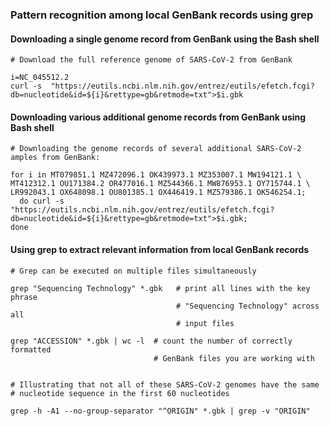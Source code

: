 ### Pattern recognition among local GenBank records using grep

#### Downloading a single genome record from GenBank using the Bash shell
```
# Download the full reference genome of SARS-CoV-2 from GenBank

i=NC_045512.2
curl -s  "https://eutils.ncbi.nlm.nih.gov/entrez/eutils/efetch.fcgi?db=nucleotide&id=${i}&rettype=gb&retmode=txt">$i.gbk
```
#### Downloading various additional genome records from GenBank using Bash shell
```
# Downloading the genome records of several additional SARS-CoV-2 amples from GenBank:

for i in MT079851.1 MZ472096.1 OK439973.1 MZ353007.1 MW194121.1 \
MT412312.1 OU171384.2 OR477016.1 MZ544366.1 MW876953.1 OY715744.1 \
LR992043.1 OX648098.1 OU801385.1 OX446419.1 MZ579386.1 OK546254.1;
  do curl -s  "https://eutils.ncbi.nlm.nih.gov/entrez/eutils/efetch.fcgi?db=nucleotide&id=${i}&rettype=gb&retmode=txt">$i.gbk;
done
```

#### Using grep to extract relevant information from local GenBank records
```
# Grep can be executed on multiple files simultaneously

grep "Sequencing Technology" *.gbk   # print all lines with the key phrase
                                     # "Sequencing Technology" across all 
                                     # input files

grep "ACCESSION" *.gbk | wc -l  # count the number of correctly formatted 
                                # GenBank files you are working with


# Illustrating that not all of these SARS-CoV-2 genomes have the same 
# nucleotide sequence in the first 60 nucleotides

grep -h -A1 --no-group-separator "^ORIGIN" *.gbk | grep -v "ORIGIN"

```
